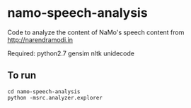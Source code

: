 # namo-speech-analysis
Code to analyze the content of NaMo's speech content from http://narendramodi.in

Required:
python2.7
gensim
nltk
unidecode

## To run
    cd namo-speech-analysis
    python -msrc.analyzer.explorer
